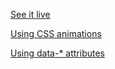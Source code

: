 [See it live](http://s.codepen.io/Chan11/debug/QGZooW)

[Using CSS animations](https://developer.mozilla.org/en-US/docs/Web/CSS/CSS_Animations/Using_CSS_animations)

[Using data-* attributes](https://developer.mozilla.org/en-US/docs/Web/Guide/HTML/Using_data_attributes)
